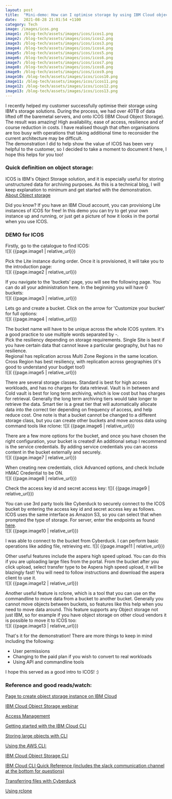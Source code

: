 ```yaml
---
layout: post
title:  "Mini-demo: How can I optimise storage by using IBM Cloud object storage?"
date:   2021-08-28 21:01:54 +1100
category: Tech
image: /images/icos.png
image1: /blog-tech/assets/images/icos/icos1.png
image2: /blog-tech/assets/images/icos/icos2.png
image3: /blog-tech/assets/images/icos/icos3.png
image4: /blog-tech/assets/images/icos/icos4.png
image5: /blog-tech/assets/images/icos/icos5.png
image6: /blog-tech/assets/images/icos/icos6.png
image7: /blog-tech/assets/images/icos/icos7.png
image8: /blog-tech/assets/images/icos/icos8.png
image9: /blog-tech/assets/images/icos/icos9.png
image10: /blog-tech/assets/images/icos/icos10.png
image11: /blog-tech/assets/images/icos/icos11.png
image12: /blog-tech/assets/images/icos/icos12.png
image13: /blog-tech/assets/images/icos/icos13.png
---
```



I recently helped my customer successfully optimise their storage using IBM's storage solutions. During the process, we had over 40TB of data lifted off the baremetal servers, and onto ICOS (IBM Cloud Object Storage). The result was amazing! High availability, ease of access, resilience and of course reduction in costs. I have realised though that often organisations are too busy with operations that taking additional time to reconsider the current architecture may be difficult.  
The demonstration I did to help show the value of ICOS has been very helpful to the customer, so I decided to take a moment to document it here, I hope this helps for you too!

### Quick definition on object storage:  
ICOS is IBM's Object Storage solution, and it is especially useful for storing unstructured data for archiving purposes. As this is a technical blog, I will keep explanation to minimum and get started with the demonstration.  
[About Object storage](https://www.ibm.com/cloud/object-storage)

Did you know? If you have an IBM Cloud account, you can provisiong Lite instances of ICOS for free!
In this demo you can try to get your own instance up and running, or just get a picture of how it looks in the portal when you use ICOS.

### DEMO for ICOS

Firstly, go to the catalogue to find ICOS:  
![]( {{page.image1 | relative_url}})

Pick the Lite instance during order. Once it is provisioned, it will take you to the introduction page:  
![]( {{page.image2 | relative_url}})

If you navigate to the 'buckets' page, you will see the following page. You can do all your administration here. In the beginning you will have 0 buckets:  
![]( {{page.image3 | relative_url}})

Lets go and create a bucket. Click on the arrow for 'Customize your bucket' for full options:  
![]( {{page.image4 | relative_url}})

The bucket name will have to be unique across the whole ICOS system. It's a good practice to use multiple words separated by -.  
Pick the resiliency depending on storage requirements. Single Site is best if you have certain data that cannot leave a particular geography, but has no resilience.  
Regional has replication across Multi Zone Regions in the same location. Cross Region has best resiliency, with replication across geographies (it's good to understand your budget too!)  
![]( {{page.image5 | relative_url}})

There are several storage classes. Standard is best for high access workloads, and has no charges for data retrieval. Vault is in between and Cold vault is best for long term archiving, which is low cost but has charges for retrieval. Generally the long term archiving tiers would take longer to retrieve the data. Smart tier is a great tier that will automatically allocate data into the correct tier depending on frequency of access, and help reduce cost. One note is that a bucket cannot be changed to a different storage class, but you can create other buckets and move across data using command tools like rclone:
![]( {{page.image6 | relative_url}})

There are a few more options for the bucket, and once you have chosen the right configuration, your bucket is created! An additional setup I recommend is the service credentials. By adding service credentials you can access content in the bucket externally and securely.  
![]( {{page.image7 | relative_url}})

When creating new credentials, click Advanced options, and check Include HMAC Credential to be ON.  
![]( {{page.image8 | relative_url}})

Check the access key id and secret access key: 
![]( {{page.image9 | relative_url}})

You can use 3rd party tools like Cyberduck to securely connect to the ICOS bucket by entering the access key id and secret access key as follows. ICOS uses the same interface as Amazon S3, so you can select that when prompted the type of storage. For server, enter the endpoints as found [here](https://cloud.ibm.com/docs/cloud-object-storage?topic=cloud-object-storage-endpoints).  
![]( {{page.image10 | relative_url}})

I was able to connect to the bucket from Cyberduck. I can perform basic operations like adding file, retrieving etc.
![]( {{page.image11 | relative_url}})

Other useful features include the aspera high speed upload. You can do this if you are uploading large files from the portal. From the bucket after you click upload, select transfer type to be Aspera high speed upload, it will be blazingly fast! You will need to follow instructions and download the aspera client to use it.  
![]( {{page.image12 | relative_url}})

Another useful feature is rclone, which is a tool that you can use on the commandline to move data from a bucket to another bucket. Generally you cannot move objects between buckets, so features like this help when you need to move data around. This feature supports any Object storage not just IBM, so for example if you have object storage on other cloud vendors it is possible to move it to ICOS too:  
![]( {{page.image13 | relative_url}})

That's it for the demonstration!
There are more things to keep in mind including the following:  
* User permissions  
* Changing to the paid plan if you wish to convert to real workloads  
* Using API and commandline tools

I hope this served as a good intro to ICOS! :)  

### Reference and good reads/watch:

[Page to create object storage instance on IBM Cloud](https://cloud.ibm.com/objectstorage/create)

[IBM Cloud Object Storage webinar](https://www.youtube.com/watch?v=GtN5J05-c7Q&t=2896s)

[Access Management](https://www.youtube.com/watch?v=oLA10kqmpw8)

[Getting started with the IBM Cloud CLI](https://cloud.ibm.com/docs/cli?topic=cli-getting-started)
 
[Storing large objects with CLI](https://cloud.ibm.com/docs/cloud-object-storage/basics?topic=cloud-object-storage-large-objects)
 
[Using the AWS CLI:](https://cloud.ibm.com/docs/cloud-object-storage?topic=cloud-object-storage-aws-cli)
 
[IBM Cloud Object Storage CLI](https://cloud.ibm.com/docs/cloud-object-storage-cli-plugin?topic=cloud-object-storage-cli-plugin-ic-cos-cli&locale=en)
 
[IBM Cloud CLI Quick Reference (includes the slack communication channel at the bottom for questions)](https://cloud.ibm.com/media/docs/downloads/IBM%20Cloud%20CLI%20quick%20reference.pdf)

[Transferring files with Cyberduck](https://cloud.ibm.com/docs/cloud-object-storage?topic=cloud-object-storage-cyberduck)

[Using rclone](https://cloud.ibm.com/docs/cloud-object-storage?topic=cloud-object-storage-rclone)